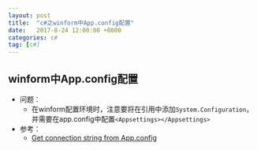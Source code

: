 ```yaml
---
layout: post
title:  "c#之winform中App.config配置"
date:   2017-8-24 12:00:00 +0800
categories: c#
tag: [c#]
---
```


## winform中App.config配置

- 问题：
    + 在winform配置环境时，注意要将在引用中添加`System.Configuration`，并需要在app.config中配置`<Appsettings></Appsettings>`
- 参考：
    + [Get connection string from App.config](https://stackoverflow.com/questions/6536715/get-connection-string-from-app-config)
